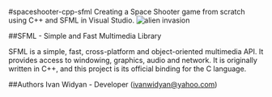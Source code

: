 #spaceshooter-cpp-sfml
Creating a Space Shooter game from scratch using C++ and SFML in Visual Studio.
![alien invasion](https://cloud.githubusercontent.com/assets/12959761/19656230/5e4ebae2-9a1f-11e6-85d8-2a68367b0673.JPG)

##SFML - Simple and Fast Multimedia Library

SFML is a simple, fast, cross-platform and object-oriented multimedia API. It provides access to windowing,
graphics, audio and network.
It is originally written in C++, and this project is its official binding for the C language.

##Authors
Ivan Widyan - Developer (ivanwidyan@yahoo.com)
